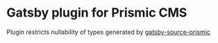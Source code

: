 # Gatsby plugin for Prismic CMS

Plugin restricts nullability of types generated by [gatsby-source-prismic](https://github.com/angeloashmore/gatsby-source-prismic)
